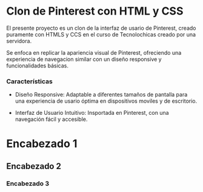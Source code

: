 # Clon de Pinterest con HTML y CSS 
El presente proyecto es un clon de la interfaz de usario de Pinterest, creado puramente con HTMLS y CCS en el curso de Tecnolochicas creado por una servidora.

Se enfoca en replicar la apariencia visual de Pinterest, ofreciendo una experiencia de navegacion similar con un diseño responsive y funcionalidades básicas.

### Características

* Diseño Responsive: Adaptable a diferentes tamaños de pantalla para una experiencia de usario óptima en dispositivos moviles y de escritorio.
  
* Interfaz de Usuario Intuitivo: Insportada en Pinterest, con una navegación fácil y accesible.

 # Encabezado 1
 ## Encabezado 2
 ### Encabezado 3
